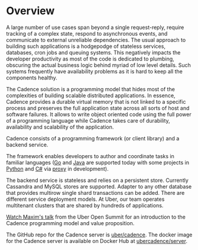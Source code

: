 # Overview

A large number of use cases span beyond a single request-reply, require tracking
of a complex state, respond to asynchronous events, and communicate to external unreliable dependencies.
The usual approach to building such applications is a hodgepodge of stateless services,
databases, cron jobs and queuing systems. This negatively impacts the developer productivity as most of the code is
dedicated to plumbing, obscuring the actual business logic behind myriad of low level details. Such systems frequently
have availability problems as it is hard to keep all the components healthy.

The Cadence solution is a programming model that hides most of the complexities of building
scalable distributed applications. In essence, Cadence provides a durable virtual memory that is not
linked to a specific process and preserves the full application state across all sorts of host and software failures.
It allows to write object oriented code using the full power of a programming language while Cadence takes care of durability,
availability and scalability of the application.

Cadence consists of a programming framework (or client library) and a backend service.

The framework enables developers to author and coordinate tasks in familiar languages
([Go](https://github.com/uber-go/cadence-client/) and [Java](https://github.com/uber/cadence-java-client)
are supported today with some projects in [Python](https://github.com/firdaus/cadence-python) and
[C#](https://github.com/nforgeio/neonKUBE/tree/master/Lib/Neon.Cadence)
via [proxy](https://github.com/nforgeio/neonKUBE/tree/master/Go/src/github.com/loopieio/cadence-proxy)
in development).

The backend service is stateless and relies on a persistent store. Currently Cassandra and MySQL stores
are supported. Adapter to any other database that provides multirow single shard transactions
can be added. There are different service deployment models. At Uber, our team operates multitenant clusters
that are shared by hundreds of applications.

[Watch Maxim's talk](https://youtu.be/llmsBGKOuWI) from the Uber Open Summit for an introduction
to the Cadence programming model and value proposition.

The GitHub repo for the Cadence server is [uber/cadence](https://github.com/uber/cadence). The docker
image for the Cadence server is available on Docker Hub at
[ubercadence/server](https://hub.docker.com/r/ubercadence/server).
